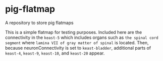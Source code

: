 # pig-flatmap

A repository to store pig flatmaps

This is a simple flatmap for testing purposes. Included here are the connectivity in the `keast-5` which includes organs such as `the spinal cord segment` where `lamina VII of gray matter of spinal` is located. Then, because neuronConnectivity is set to `keast-bladder`, additional parts of `keast-4`, `keast-9`, `keast-10`, and `keast-20` appear.
